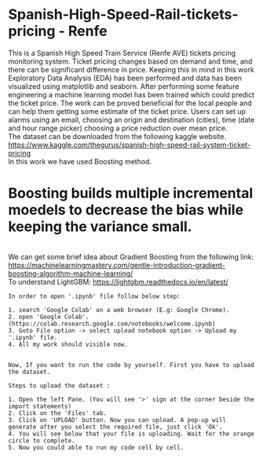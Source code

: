 # Spanish-High-Speed-Rail-tickets-pricing - Renfe
This is a Spanish High Speed Train Service (Renfe AVE) tickets pricing monitoring system. 
Ticket pricing changes based on demand and time, and there can be significant difference in price. Keeping this in mind in this work Exploratory Data Analysis (EDA) has been performed and data has been visualized using matplotlib and seaborn.
After performing some feature engineering a machine learning model has been trained which could predict the ticket price.
The work can be proved beneficial for the local people and can help them getting some estimate of the ticket price. 
Users can set up alarms using an email, choosing an origin and destination (cities), time (date and hour range picker) choosing a price reduction over mean price.
<br>
The dataset can be downloaded from the following kaggle website.
<br>
https://www.kaggle.com/thegurus/spanish-high-speed-rail-system-ticket-pricing
<br>
In this work we have used Boosting method. 
# Boosting builds multiple incremental moedels to decrease the bias while keeping the variance small. 
<br>We can get some brief idea about Gradient Boosting from the following link: <br> 
https://machinelearningmastery.com/gentle-introduction-gradient-boosting-algorithm-machine-learning/
<br>
To understand LightGBM: https://lightgbm.readthedocs.io/en/latest/


```
In order to open '.ipynb' file follow below step:

1. search 'Google Colab' on a web browser (E.g: Google Chrome).
2. open 'Google Colab'. (https://colab.research.google.com/notebooks/welcome.ipynb)
3. Goto File option -> select upload notebook option -> Upload my '.ipynb' file. 
4. All my work should visible now.


Now, If you want to run the code by yourself. First you have to upload the dataset. 

Steps to upload the dataset :

1. Open the left Pane. (You will see '>' sign at the corner beside the import statements)
2. Click on the 'Files' tab.
3. Click on 'UPLOAD' button. Now you can upload. A pop-up will generate after you select the required file, just click 'Ok'.
4. You will see below that your file is uploading. Wait for the orange circle to complete.
5. Now you could able to run my code cell by cell.

```
